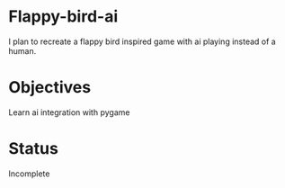 # Flappy-bird-ai
I plan to recreate a flappy bird inspired game with ai playing instead of a human.

# Objectives
Learn ai integration with pygame

# Status
Incomplete

